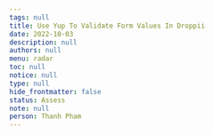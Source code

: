 ```yaml
---
tags: null
title: Use Yup To Validate Form Values In Droppii
date: 2022-10-03
description: null
authors: null
menu: radar
toc: null
notice: null
type: null
hide_frontmatter: false
status: Assess
note: null
person: Thanh Pham
---
```


